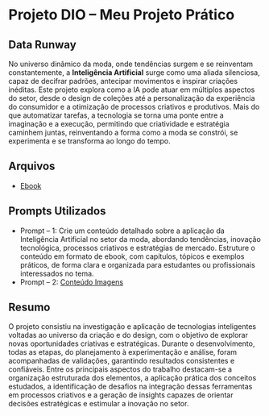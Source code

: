 # Projeto DIO – Meu Projeto Prático

## Data Runway
No universo dinâmico da moda, onde tendências surgem e se reinventam constantemente, a **Inteligência Artificial** surge como uma aliada silenciosa, capaz de decifrar padrões, antecipar movimentos e inspirar criações inéditas. Este projeto explora como a IA pode atuar em múltiplos aspectos do setor, desde o design de coleções até a personalização da experiência do consumidor e a otimização de processos criativos e produtivos. Mais do que automatizar tarefas, a tecnologia se torna uma ponte entre a imaginação e a execução, permitindo que criatividade e estratégia caminhem juntas, reinventando a forma como a moda se constrói, se experimenta e se transforma ao longo do tempo.

## Arquivos
- [Ebook](./datarunway-ebook.pdf)

## Prompts Utilizados
- Prompt – 1: Crie um conteúdo detalhado sobre a aplicação da Inteligência Artificial no setor da moda, abordando tendências, inovação tecnológica, processos criativos e estratégias de mercado. Estruture o conteúdo em formato de ebook, com capítulos, tópicos e exemplos práticos, de forma clara e organizada para estudantes ou profissionais interessados no tema.
- Prompt – 2: [Conteúdo Imagens](./leonardoai-prompts.pdf)

## Resumo 
O projeto consistiu na investigação e aplicação de tecnologias inteligentes voltadas ao universo da criação e do design, com o objetivo de explorar novas oportunidades criativas e estratégicas. Durante o desenvolvimento, todas as etapas, do planejamento à experimentação e análise, foram acompanhadas de validações, garantindo resultados consistentes e confiáveis. Entre os principais aspectos do trabalho destacam-se a organização estruturada dos elementos, a aplicação prática dos conceitos estudados, a identificação de desafios na integração dessas ferramentas em processos criativos e a geração de insights capazes de orientar decisões estratégicas e estimular a inovação no setor.


